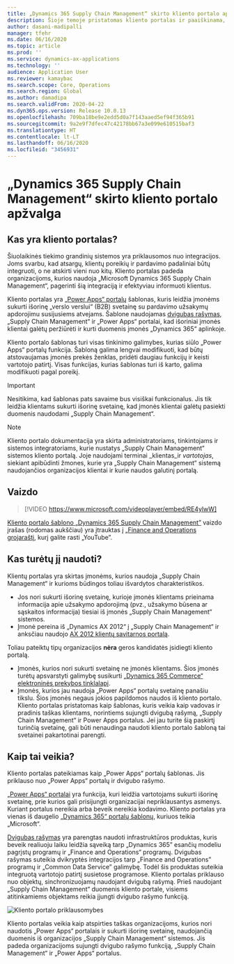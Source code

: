 ```yaml
---
title: „Dynamics 365 Supply Chain Management“ skirto kliento portalo apžvalga
description: Šioje temoje pristatomas kliento portalas ir paaiškinama, kas turėtų jį naudoti ir kaip jis veikia.
author: dasani-madipalli
manager: tfehr
ms.date: 06/16/2020
ms.topic: article
ms.prod: ''
ms.service: dynamics-ax-applications
ms.technology: ''
audience: Application User
ms.reviewer: kamaybac
ms.search.scope: Core, Operations
ms.search.region: Global
ms.author: damadipa
ms.search.validFrom: 2020-04-22
ms.dyn365.ops.version: Release 10.0.13
ms.openlocfilehash: 709ba18be9e2edd5d0a7f143aaed5ef94f365b91
ms.sourcegitcommit: 9a2e9f7dfec47c42178bb67a3e099e610515baf3
ms.translationtype: HT
ms.contentlocale: lt-LT
ms.lasthandoff: 06/16/2020
ms.locfileid: "3456931"
---
```

# <a name="customer-portal-for-dynamics-365-supply-chain-management-overview"></a>„Dynamics 365 Supply Chain Management“ skirto kliento portalo apžvalga

## <a name="what-is-the-customer-portal"></a>Kas yra kliento portalas?

Šiuolaikinės tiekimo grandinių sistemos yra priklausomos nuo integracijos. Joms svarbu, kad atsargų, klientų poreikių ir pardavimo padaliniai būtų integruoti, o ne atskirti vieni nuo kitų. Kliento portalas padeda organizacijoms, kurios naudoja „Microsoft Dynamics 365 Supply Chain Management“, pagerinti šią integraciją ir efektyviau informuoti klientus.

Kliento portalas yra [„Power Apps“ portalų](https://docs.microsoft.com/powerapps/maker/portals/overview) šablonas, kuris leidžia įmonėms sukurti išorinę „verslo verslui“ (B2B) svetainę su pardavimo užsakymų apdorojimu susijusiems atvejams. Šablone naudojamas [dvigubas rašymas](https://docs.microsoft.com/dynamics365/fin-ops-core/dev-itpro/data-entities/dual-write/dual-write-home-page), „Supply Chain Management“ ir „Power Apps“ portalai, kad išoriniai įmonės klientai galėtų peržiūrėti ir kurti duomenis įmonės „Dynamics 365“ aplinkoje.

Kliento portalo šablonas turi visas tinkinimo galimybes, kurias siūlo „Power Apps“ portalų funkcija. Šabloną galima lengvai modifikuoti, kad būtų atstovaujamas įmonės prekės ženklas, pridėti daugiau funkcijų ir keisti vartotojo patirtį. Visas funkcijas, kurias šablonas turi iš karto, galima modifikuoti pagal poreikį.

> [!IMPORTANT]
> Nesitikima, kad šablonas pats savaime bus visiškai funkcionalus. Jis tik leidžia klientams sukurti išorinę svetainę, kad įmonės klientai galėtų pasiekti duomenis naudodami „Supply Chain Management“.

> [!NOTE]
> Kliento portalo dokumentacija yra skirta administratoriams, tinkintojams ir sistemos integratoriams, kurie nustatys „Supply Chain Management“ sistemos kliento portalą. Joje naudojami terminai _klientas_ir _vartotojas_, siekiant apibūdinti žmones, kurie yra „Supply Chain Management“ sistemą naudojančios organizacijos klientai ir kurie naudos galutinį portalą.

## <a name="video"></a>Vaizdo

> [!VIDEO https://www.microsoft.com/videoplayer/embed/RE4ylwW]

[Kliento portalo šablono „Dynamics 365 Supply Chain Management”](https://youtu.be/nPrqoLuHfV8) vaizdo įrašas (rodomas aukščiau) yra įtrauktas į [„Finance and Operations grojaraštį](https://www.youtube.com/playlist?list=PLcakwueIHoT_SYfIaPGoOhloFoCXiUSyW), kurį galite rasti „YouTube”.

## <a name="who-should-use-it"></a>Kas turėtų jį naudoti?

Klientų portalas yra skirtas įmonėms, kurios naudoja „Supply Chain Management“ ir kurioms būdingos toliau išvardytos charakteristikos.

- Jos nori sukurti išorinę svetainę, kurioje įmonės klientams prieinama informacija apie užsakymo apdorojimą (pvz., užsakymo būsena ar sąskaitos informacija) tiesiai iš įmonės „Supply Chain Management“ sistemos.
- Įmonė pereina iš „Dynamics AX 2012“ į „Supply Chain Management“ ir anksčiau naudojo [AX 2012 klientų savitarnos portalą](https://docs.microsoft.com/dynamicsax-2012/appuser-itpro/about-the-customer-self-service-portal).

Toliau pateiktų tipų organizacijos **nėra** geros kandidatės įsidiegti kliento portalą.

- Įmonės, kurios nori sukurti svetainę ne įmonės klientams. Šios įmonės turėtų apsvarstyti galimybę susikurti [„Dynamics 365 Commerce“ elektroninės prekybos tinklalapį](https://docs.microsoft.com/dynamics365/commerce/create-ecommerce-site).
- Įmonės, kurios jau naudoja „Power Apps“ portalų svetainę panašiu tikslu. Šios įmonės negaus jokios papildomos naudos iš kliento portalo. Kliento portalas pristatomas kaip šablonas, kuris veikia kaip vadovas ir pradinis taškas klientams, norintiems sujungti dvigubą rašymą, „Supply Chain Management“ ir Power Apps portalus. Jei jau turite šią paskirtį turinčią svetainę, gali būti nenaudinga naudoti kliento portalo šabloną tai svetainei pakartotinai parengti.

## <a name="how-does-it-work"></a>Kaip tai veikia?

Kliento portalas pateikiamas kaip „Power Apps“ portalų šablonas. Jis priklauso nuo „Power Apps“ portalų ir dvigubo rašymo.

[„Power Apps“ portalai](https://docs.microsoft.com/powerapps/maker/portals/overview) yra funkcija, kuri leidžia vartotojams sukurti išorinę svetainę, prie kurios gali prisijungti organizacijai nepriklausantys asmenys. Kuriant portalus nereikia arba beveik nereikia kodavimo. Kliento portalas yra vienas iš daugelio [„Dynamics 365“ portalų šablonų](https://docs.microsoft.com/powerapps/maker/portals/portal-templates#environment-with-model-driven-apps-in-dynamics-365), kuriuos teikia „Microsoft“.

[Dvigubas rašymas](https://docs.microsoft.com/powerapps/maker/portals/overview) yra parengtas naudoti infrastruktūros produktas, kuris beveik realiuoju laiku leidžia sąveiką tarp „Dynamics 365” esančių modeliu pagrįstų programų ir „Finance and Operations“ programų. Dvigubas rašymas suteikia dvikryptės integracijos tarp „Finance and Operations” programų ir „Common Data Service” galimybę. Todėl šis produktas suteikia integruotą vartotojo patirtį susietose programose. Kliento portalas priklauso nuo objektų, sinchronizuojamų naudojant dvigubą rašymą. Prieš naudojant „Supply Chain Management“ duomenis kliento portale, visiems atitinkamiems objektams reikia įjungti dvigubo rašymo funkciją.

![Kliento portalo priklausomybes](media/customer-portal-elements.png "Kliento portalo priklausomybes")

Kliento portalas veikia kaip atspirties taškas organizacijoms, kurios nori naudotis „Power Apps“ portalais ir sukurti išorinę svetainę, naudojančią duomenis iš organizacijos „Supply Chain Management“ sistemos. Jis padeda organizacijoms sujungti dvigubo rašymo funkciją, „Supply Chain Management“ ir „Power Apps“ portalus.
